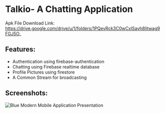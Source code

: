 # Talkio- A Chatting Application

Apk File Download Link: 
https://drive.google.com/drive/u/1/folders/1PQevRck3C0wCxlSavh8litwag9FGJ5O_

## Features:
  - Authentication using firebase-authentication
  - Chatting using Firebase realtime database
  - Profile Pictures using firestore
  - A Common Stream for broadcasting
    
## Screenshots: 

![Blue Modern Mobile Application Presentation](https://github.com/harshjoshi004/Talkio-ChattingApp/assets/138373025/2f03b44f-cb30-4270-b0c0-77bd6c1b234b)


